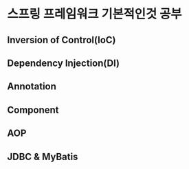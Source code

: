 # 스프링 프레임워크 기본적인것 공부



## Inversion of Control(IoC)

## Dependency Injection(DI)

## Annotation

## Component

## AOP

## JDBC & MyBatis

